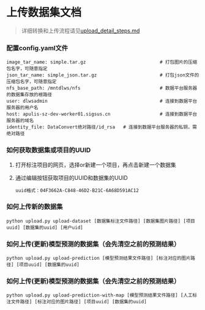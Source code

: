 # 上传数据集文档
> 详细转换和上传流程请见[upload_detail_steps.md](https://github.com/apulis/dev_document/blob/master/label/upload_detail_steps.md)

### 配置config.yaml文件
```shell script
image_tar_name: simple.tar.gz                           # 打包图片的压缩包名字，可随意指定
json_tar_name: simple_json.tar.gz                       # 打包json文件的压缩包名字，可随意指定
nfs_base_path: /mntdlws/nfs                             # 数据平台服务器的数据集存放的根路径
user: dlwsadmin                                         # 连接到数据平台服务器的用户名
host: apulis-sz-dev-worker01.sigsus.cn                  # 连接到数据平台服务器的域名
identity_file: DataConvert绝对路径/id_rsa   # 连接到数据平台服务器的私钥，需绝对路径
```

### 如何获取数据集或项目的UUID
1. 打开标注项目的网页，选择or新建一个项目，再点击新建一个数据集

2. 通过编辑按钮获取项目的UUID和数据集的UUID
    ``` 
    uuid格式：04F3662A-C848-46D2-B21C-6A68D591AC12
    ```
   
### 如何上传新的数据集
```shell script
python upload.py upload-dataset [数据集标注文件路径] [数据集图片路径] [项目uuid] [数据集的uuid] [用户uid]
```

### 如何上传(更新)模型预测的数据集（会先清空之前的预测结果）
```shell script
python upload.py upload-prediction [模型预测结果文件路径] [标注对应的图片路径] [项目uuid] [数据集的uuid]
```

### 如何上传(更新)模型预测的数据集（会先清空之前的预测结果）
```shell script
python upload.py upload-prediction-with-map [模型预测结果文件路径] [人工标注文件路径] [标注对应的图片路径] [项目uuid] [数据集的uuid]
```


